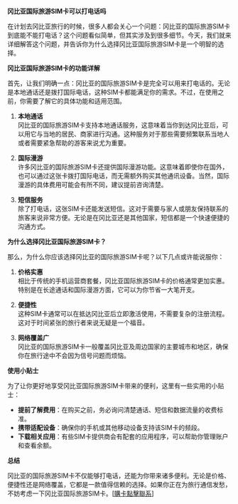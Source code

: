 **冈比亚国际旅游SIM卡可以打电话吗**

在计划去冈比亚旅行的时候，很多人都会关心一个问题：冈比亚的国际旅游SIM卡到底能不能打电话？这个问题看似简单，但其实涉及到很多细节。今天，我们就来详细解答这个问题，并告诉你为什么选择冈比亚国际旅游SIM卡是一个明智的选择。

**冈比亚国际旅游SIM卡的功能详解**

首先，让我们明确一点：冈比亚的国际旅游SIM卡是完全可以用来打电话的。无论是本地通话还是拨打国际电话，这种SIM卡都能满足你的需求。不过，在使用之前，你需要了解它的具体功能和适用范围。

1. **本地通话**  
   冈比亚的国际旅游SIM卡支持本地通话服务，这意味着当你到达冈比亚后，可以用它与当地的居民、商家进行沟通。这种服务对于那些需要频繁联系当地人或者需要紧急帮助的游客来说尤为重要。

2. **国际漫游**  
   许多冈比亚的国际旅游SIM卡还提供国际漫游功能。这意味着即使你在国外，也可以通过这张卡拨打国际电话，而无需额外购买其他通讯设备。当然，国际漫游的具体费用可能会有所不同，建议提前咨询清楚。

3. **短信服务**  
   除了打电话，这张SIM卡还能发送短信。这对于需要与家人或朋友保持联系的旅客来说非常方便。无论是在冈比亚还是其他国家，短信都是一个快速便捷的沟通方式。

**为什么选择冈比亚国际旅游SIM卡？**

那么，为什么你应该选择冈比亚的国际旅游SIM卡呢？以下几点或许能说服你：

1. **价格实惠**  
   相比于传统的手机运营商套餐，冈比亚国际旅游SIM卡的价格通常更加实惠。特别是在长途通话和国际漫游方面，它可以为你节省一大笔开支。

2. **便捷性**  
   这种SIM卡通常可以在抵达冈比亚后立即激活使用，不需要复杂的注册流程。这对于时间紧张的旅行者来说无疑是一个福音。

3. **网络覆盖广**  
   冈比亚的国际旅游SIM卡一般覆盖冈比亚及周边国家的主要城市和地区，确保你在旅行途中不会因为信号问题而烦恼。

**使用小贴士**

为了让你更好地享受冈比亚国际旅游SIM卡带来的便利，这里有一些实用的小贴士：

- **提前了解费用**：在购买之前，务必询问清楚通话、短信和数据流量的收费标准。
- **携带适配设备**：确保你的手机或其他移动设备支持该SIM卡的频段。
- **下载相关应用**：有些SIM卡提供商会有配套的应用程序，可以帮助你管理账户和查看余额。

**总结**

冈比亚的国际旅游SIM卡不仅能够打电话，还能为你带来诸多便利。无论是价格、便捷性还是网络覆盖，它都是一款值得信赖的选择。如果你正在为旅行通信发愁，不妨考虑一下冈比亚国际旅游SIM卡。[[購卡點擊聯系](https://t.me/s/esim1088)]